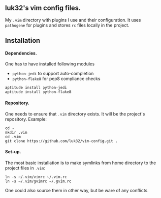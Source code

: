 ## luk32's vim config files.

My `.vim` directory with plugins I use and their configuration. It uses `pathogene` for plugins and stores `rc` files locally in the project.

## Installation

#### Dependencies.

One has to have installed following modules

  * `python-jedi` to support auto-completion
  * `python-flake8` for pep8 compliance checks

```
aptitude install python-jedi
aptitude install python-flake8 
```

#### Repository.

One needs to ensure that `.vim` directory exists. It will be the project's repository. Example:
```
cd ~
mkdir .vim
cd .vim
git clone https://github.com/luk32/vim-config.git .
```

#### Set-up.

The most basic installation is to make symlinks from home directory to the project files in `.vim`:

```
ln -s ~/.vim/vimrc ~/.vim.rc
ln -s ~/.vim/gvimrc ~/.gvim.rc
```

One could also source them in other way, but be ware of any conflicts.
